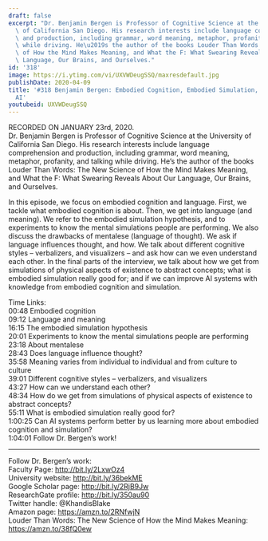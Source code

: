 ```yaml
---
draft: false
excerpt: "Dr. Benjamin Bergen is Professor of Cognitive Science at the University\
  \ of California San Diego. His research interests include language comprehension\
  \ and production, including grammar, word meaning, metaphor, profanity, and talking\
  \ while driving. He\u2019s the author of the books Louder Than Words: The New Science\
  \ of How the Mind Makes Meaning, and What the F: What Swearing Reveals About Our\
  \ Language, Our Brains, and Ourselves."
id: '318'
image: https://i.ytimg.com/vi/UXVWDeugSSQ/maxresdefault.jpg
publishDate: 2020-04-09
title: '#318 Benjamin Bergen: Embodied Cognition, Embodied Simulation, Language, And
  AI'
youtubeid: UXVWDeugSSQ
---
```

<div class="timelinks">

RECORDED ON JANUARY 23rd, 2020.  
Dr. Benjamin Bergen is Professor of Cognitive Science at the University of California San Diego. His research interests include language comprehension and production, including grammar, word meaning, metaphor, profanity, and talking while driving. He’s the author of the books Louder Than Words: The New Science of How the Mind Makes Meaning, and What the F: What Swearing Reveals About Our Language, Our Brains, and Ourselves.

In this episode, we focus on embodied cognition and language. First, we tackle what embodied cognition is about. Then, we get into language (and meaning). We refer to the embodied simulation hypothesis, and to experiments to know the mental simulations people are performing. We also discuss the drawbacks of mentalese (language of thought). We ask if language influences thought, and how. We talk about different cognitive styles – verbalizers, and visualizers – and ask how can we even understand each other. In the final parts of the interview, we talk about how we get from simulations of physical aspects of existence to abstract concepts; what is embodied simulation really good for; and if we can improve AI systems with knowledge from embodied cognition and simulation. 

Time Links:  
<time>00:48</time> Embodied cognition  
<time>09:12</time> Language and meaning  
<time>16:15</time> The embodied simulation hypothesis  
<time>20:01</time> Experiments to know the mental simulations people are performing  
<time>23:18</time> About mentalese  
<time>28:43</time> Does language influence thought?  
<time>35:58</time> Meaning varies from individual to individual and from culture to culture  
<time>39:01</time> Different cognitive styles – verbalizers, and visualizers  
<time>43:27</time> How can we understand each other?  
<time>48:34</time> How do we get from simulations of physical aspects of existence to abstract concepts?  
<time>55:11</time> What is embodied simulation really good for?  
<time>1:00:25</time> Can AI systems perform better by us learning more about embodied cognition and simulation?  
<time>1:04:01</time> Follow Dr. Bergen’s work!

---

Follow Dr. Bergen’s work:  
Faculty Page: http://bit.ly/2LxwOz4  
University website: http://bit.ly/36bekME  
Google Scholar page: http://bit.ly/2RjB9Jw  
ResearchGate profile: http://bit.ly/350au90  
Twitter handle: @KhandisBlake  
Amazon page: https://amzn.to/2RNfwjN  
Louder Than Words: The New Science of How the Mind Makes Meaning: https://amzn.to/38fQ0ew
</div>

